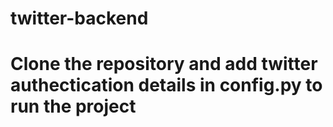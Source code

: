 # twitter-backend

# Clone the repository and add twitter authectication details in config.py to run the project
